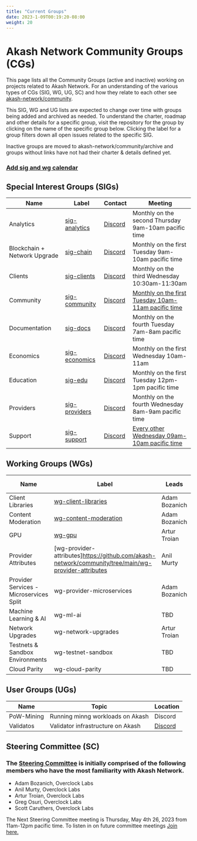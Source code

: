 ```yaml
---
title: "Current Groups"
date: 2023-1-09T00:19:20-08:00
weight: 20
---
```


# Akash Network Community Groups (CGs)

This page lists all the Community Groups (active and inactive) working on projects related to Akash Network. For an understanding of the various types of CGs (SIG, WG, UG, SC) and how they relate to each other see [akash-network/community](https://github.com/akash-network/community). 

This SIG, WG and UG lists are expected to change over time with groups being added and archived as needed. To understand the charter, roadmap and other details for a specific group, visit the repository for the group by clicking on the name of the specific group below. Clicking the label for a group filters down all open issues related to the specific SIG.

Inactive groups are moved to akash-network/community/archive and groups without links have not had their charter & details defined yet.

### [Add sig and wg calendar](https://calendar.google.com/calendar/u/0?cid=Y18yNWU1ZTM3NDhlNGM0YWI3YTU1ZjQxZmJjNWViZWJjYzBhMDNiNDBmYjAyODc4NWYxNDE1OWJmYWViZWExMmUyQGdyb3VwLmNhbGVuZGFyLmdvb2dsZS5jb20)


## Special Interest Groups (SIGs)


| Name | Label | Contact | Meeting |
| ---- | ----- | ------- | -------- |
| Analytics | [sig-analytics](https://github.com/akash-network/community/tree/main/sig-analytics) | [Discord](https://discord.com/channels/747885925232672829/1062751220411945000/1071135748432068638) | Monthly on the second Thursday 9am-10am pacific time |
| Blockchain + Network Upgrade | [sig-chain](https://github.com/akash-network/community/tree/main/sig-chain) | [Discord](https://discord.com/channels/747885925232672829/1062751164065665114/1072576663784792124) | Monthly on the first Tuesday 9am-10am pacific time |
| Clients | [sig-clients](https://github.com/akash-network/community/tree/main/sig-clients) |[Discord](https://discord.com/channels/747885925232672829/1062751273545375774/1065035088267575367) | Monthly on the third Wednesday 10:30am-11:30am |
| Community | [sig-community](https://github.com/akash-network/community/tree/main/sig-community) | [Discord](https://discord.com/channels/747885925232672829/1062751882700918836/1067862809263751319) | [Monthly on the first Tuesday 10am-11am pacific time](https://meet.google.com/sqt-uzhf-nba?authuser=0) |
| Documentation | [sig-docs](https://github.com/akash-network/community/tree/main/sig-documentation) |[Discord](https://discord.com/channels/747885925232672829/1062752266991456278/1065672265863286795) | Monthly on the fourth Tuesday 7am-8am pacific time|
| Economics | [sig-economics](https://github.com/akash-network/community/tree/main/sig-economics) | [Discord](https://discord.com/channels/747885925232672829/1062752068907044985/1070128885573881896) | Monthly on the first Wednesday 10am-11am |
| Education | [sig-edu](https://github.com/akash-network/community/tree/main/sig-education) | [Discord](https://discord.com/channels/747885925232672829/1070509764737507428/1073440712093335612) | Monthly on the first Tuesday 12pm-1pm pacific time |
| Providers | [sig-providers](https://github.com/akash-network/community/tree/main/sig-providers) | [Discord](https://discord.com/channels/747885925232672829/1062750618713862275/1063150051590947010) | Monthly on the fourth Wednesday 8am-9am pacific time ||
| Support | [sig-support](https://github.com/akash-network/community/tree/main/sig-support) | [Discord](https://discord.com/channels/747885925232672829/1062751101964779581/1065683574629617774) | [Every other Wednesday 09am-10am pacific time](https://meet.google.com/qhe-aayf-yds?authuser=0) |


## Working Groups (WGs)

| Name | Label | Leads | Contact | Next Meeting |
| ---- | ----- | ----- | ------- | -------- |
| Client Libraries | [wg-client-libraries](https://github.com/akash-network/community/tree/main/wg-client-libraries) | Adam Bozanich  | [Discord](https://discord.com/channels/747885925232672829/1054846400275431464/1054846858658336798) | |
| Content Moderation | [wg-content-moderation](https://github.com/akash-network/community/tree/main/wg-content-moderation) | Adam Bozanich | [Discord](https://discord.com/channels/747885925232672829/1050127979302359190/1052613008720936982) | Complete |
| GPU | [wg-gpu](https://github.com/akash-network/community/tree/main/wg-gpu) | Artur Troian | [Discord](https://discord.com/channels/747885925232672829/1067981460461588480/1068484168423571566) | |
| Provider Attributes | [wg-provider-attributes]https://github.com/akash-network/community/tree/main/wg-provider-attributes | Anil Murty | [Discord](https://discord.com/channels/747885925232672829/1067981672122941491/1091023415030333570) | |
| Provider Services - Microservices Split | wg-provider-microservices | Adam Bozanich | Discord | |
| Machine Learning & AI | wg-ml-ai | TBD | Discord | |
| Network Upgrades | wg-network-upgrades | Artur Troian| Discord | |
| Testnets & Sandbox Environments | wg-testnet-sandbox | TBD | Discord | |
| Cloud Parity | wg-cloud-parity | TBD | Discord | |


## User Groups (UGs)
| Name | Topic | Location | 
| ---- | ----- | ----- |
| PoW-Mining | Running minng workloads on Akash | Discord |
| Validatos | Validator infrastructure on Akash | [Discord](https://discord.com/channels/747885925232672829/1065794272026173470/1078037942762741850) |

## Steering Committee (SC)

### The [Steering Committee](../committee-steering/README.md) is initially comprised of the following members who have the most familiarity with Akash Network. 

- Adam Bozanich, Overclock Labs
- Anil Murty, Overclock Labs
- Artur Troian, Overclock Labs
- Greg Osuri, Overclock Labs
- Scott Caruthers, Overclock Labs

The Next Steering Committee meeting is Thursday, May 4th 26, 2023 from 11am-12pm pacific time. To listen in on future committee meetings [Join here.](https://meet.google.com/iet-tdcf-ivh?authuser=0)
